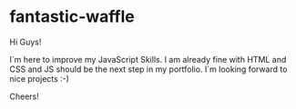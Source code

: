 # fantastic-waffle

Hi Guys!

I`m here to improve my JavaScript Skills. I am already fine with HTML and CSS and JS should be the next step in my portfolio. I´m looking forward to nice projects :-)

Cheers!
